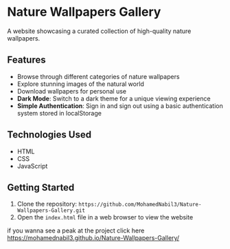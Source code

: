 
# Nature Wallpapers Gallery

A website showcasing a curated collection of high-quality nature wallpapers.

## Features

* Browse through different categories of nature wallpapers
* Explore stunning images of the natural world
* Download wallpapers for personal use
* **Dark Mode**: Switch to a dark theme for a unique viewing experience
* **Simple Authentication**: Sign in and sign out using a basic authentication system stored in localStorage

## Technologies Used

* HTML
* CSS
* JavaScript

## Getting Started

1. Clone the repository: `https://github.com/MohamedNabil3/Nature-Wallpapers-Gallery.git`
2. Open the `index.html` file in a web browser to view the website

if you wanna see a peak at the project click here https://mohamednabil3.github.io/Nature-Wallpapers-Gallery/
